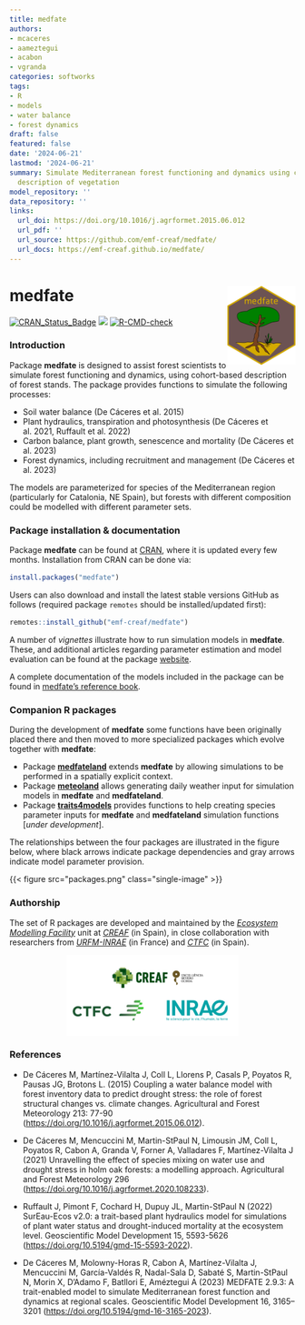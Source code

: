 ```yaml
---
title: medfate
authors:
- mcaceres
- aameztegui
- acabon
- vgranda
categories: softworks
tags:
- R
- models
- water balance
- forest dynamics
draft: false
featured: false
date: '2024-06-21'
lastmod: '2024-06-21'
summary: Simulate Mediterranean forest functioning and dynamics using cohort-based
  description of vegetation
model_repository: ''
data_repository: ''
links:
  url_doi: https://doi.org/10.1016/j.agrformet.2015.06.012
  url_pdf: ''
  url_source: https://github.com/emf-creaf/medfate/
  url_docs: https://emf-creaf.github.io/medfate/
---
```

# medfate <a href="https://emf-creaf.github.io/medfate/"><img src="logo.png" align="right" height="139" alt="medfate website" /></a>

[![CRAN\_Status\_Badge](http://www.r-pkg.org/badges/version/medfate)](https://cran.r-project.org/package=medfate)
[![](https://cranlogs.r-pkg.org/badges/medfate)](https://cran.rstudio.com/web/packages/medfate/index.html)
[![R-CMD-check](https://github.com/emf-creaf/medfate/actions/workflows/R-CMD-check.yaml/badge.svg)](https://github.com/emf-creaf/medfate/actions)

### Introduction

Package **medfate** is designed to assist forest scientists to simulate
forest functioning and dynamics, using cohort-based description of
forest stands. The package provides functions to simulate the following
processes:

  - Soil water balance (De Cáceres et al. 2015)
  - Plant hydraulics, transpiration and photosynthesis (De Cáceres et
    al. 2021, Ruffault et al. 2022)
  - Carbon balance, plant growth, senescence and mortality (De Cáceres
    et al. 2023)
  - Forest dynamics, including recruitment and management (De Cáceres et
    al. 2023)

The models are parameterized for species of the Mediterranean region
(particularly for Catalonia, NE Spain), but forests with different
composition could be modelled with different parameter sets.

### Package installation & documentation

Package **medfate** can be found at
[CRAN](https://CRAN.R-project.org/package=medfate), where it is updated
every few months. Installation from CRAN can be done via:

``` r
install.packages("medfate")
```

Users can also download and install the latest stable versions GitHub as
follows (required package `remotes` should be installed/updated first):

``` r
remotes::install_github("emf-creaf/medfate")
```

A number of *vignettes* illustrate how to run simulation models in
**medfate**. These, and additional articles regarding parameter
estimation and model evaluation can be found at the package
[website](https://emf-creaf.github.io/medfate/).

A complete documentation of the models included in the package can be
found in [medfate’s reference
book](https://emf-creaf.github.io/medfatebook/index.html).

### Companion R packages

During the development of **medfate** some functions have been
originally placed there and then moved to more specialized packages
which evolve together with **medfate**:

  - Package [**medfateland**](https://emf-creaf.github.io/medfateland)
    extends **medfate** by allowing simulations to be performed in a
    spatially explicit context.
  - Package [**meteoland**](https://emf-creaf.github.io/meteoland)
    allows generating daily weather input for simulation models in
    **medfate** and **medfateland**.
  - Package
    [**traits4models**](https://emf-creaf.github.io/traits4models)
    provides functions to help creating species parameter inputs for
    **medfate** and **medfateland** simulation functions \[*under
    development*\].

The relationships between the four packages are illustrated in the
figure below, where black arrows indicate package dependencies and gray
arrows indicate model parameter provision.

{{< figure src="packages.png" class="single-image" >}}

### Authorship

The set of R packages are developed and maintained by the [*Ecosystem
Modelling Facility*](https://emf.creaf.cat) unit at
[*CREAF*](https://www.creaf.cat/) (in Spain), in close collaboration
with researchers from
[*URFM-INRAE*](https://www6.paca.inrae.fr/ecologie_des_forets_mediterraneennes/)
(in France) and [*CTFC*](https://www.ctfc.cat/) (in Spain).

<img src="institution_logos.png" width="60%" style="display: block; margin: auto;" />

### References

  - De Cáceres M, Martínez-Vilalta J, Coll L, Llorens P, Casals P,
    Poyatos R, Pausas JG, Brotons L. (2015) Coupling a water balance
    model with forest inventory data to predict drought stress: the role
    of forest structural changes vs. climate changes. Agricultural and
    Forest Meteorology 213: 77-90
    (<https://doi.org/10.1016/j.agrformet.2015.06.012>).

  - De Cáceres M, Mencuccini M, Martin-StPaul N, Limousin JM, Coll L,
    Poyatos R, Cabon A, Granda V, Forner A, Valladares F,
    Martínez-Vilalta J (2021) Unravelling the effect of species mixing
    on water use and drought stress in holm oak forests: a modelling
    approach. Agricultural and Forest Meteorology 296
    (<https://doi.org/10.1016/j.agrformet.2020.108233>).

  - Ruffault J, Pimont F, Cochard H, Dupuy JL, Martin-StPaul N (2022)
    SurEau-Ecos v2.0: a trait-based plant hydraulics model for
    simulations of plant water status and drought-induced mortality at
    the ecosystem level. Geoscientific Model Development 15, 5593-5626
    (<https://doi.org/10.5194/gmd-15-5593-2022>).

  - De Cáceres M, Molowny-Horas R, Cabon A, Martínez-Vilalta J,
    Mencuccini M, García-Valdés R, Nadal-Sala D, Sabaté S, Martin-StPaul
    N, Morin X, D’Adamo F, Batllori E, Améztegui A (2023) MEDFATE 2.9.3:
    A trait-enabled model to simulate Mediterranean forest function and
    dynamics at regional scales. Geoscientific Model Development 16,
    3165–3201 (<https://doi.org/10.5194/gmd-16-3165-2023>).
